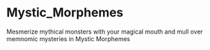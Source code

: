 # Mystic_Morphemes
Mesmerize mythical monsters with your magical mouth and mull over memnomic mysteries in Mystic Morphemes
